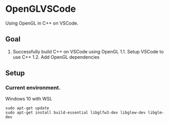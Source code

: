 # OpenGLVSCode
Using OpenGL in C++ on VSCode.

## Goal
1. Successfully build C++ on VSCode using OpenGL
1.1. Setup VSCode to use C++
1.2. Add OpenGL dependencies

## Setup
### Current environment.
Windows 10 with WSL

```
sudo apt-get update
sudo apt-get install build-essential libglfw3-dev libglew-dev libglm-dev
```

